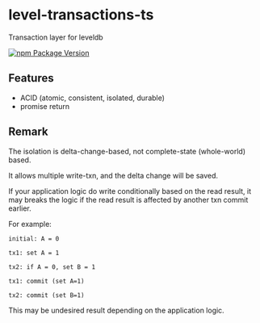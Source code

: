 # level-transactions-ts

Transaction layer for leveldb

[![npm Package Version](https://img.shields.io/npm/v/level-transactions-ts.svg?maxAge=3600)](https://www.npmjs.com/package/level-transactions-ts)

## Features
- ACID (atomic, consistent, isolated, durable)
- promise return

## Remark
The isolation is delta-change-based, not complete-state (whole-world) based.

It allows multiple write-txn, and the delta change will be saved.

If your application logic do write conditionally based on the read result, it may breaks the logic if the read result is affected by another txn commit earlier.

For example:
```
initial: A = 0

tx1: set A = 1

tx2: if A = 0, set B = 1

tx1: commit (set A=1)

tx2: commit (set B=1)
```
This may be undesired result depending on the application logic.
